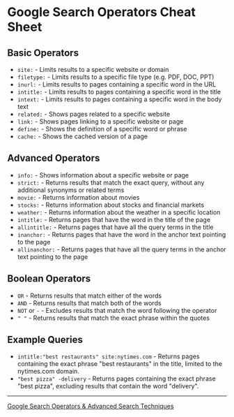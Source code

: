 # Google Search Operators Cheat Sheet

## Basic Operators
- `site:` - Limits results to a specific website or domain
- `filetype:` - Limits results to a specific file type (e.g. PDF, DOC, PPT)
- `inurl:` - Limits results to pages containing a specific word in the URL
- `intitle:` - Limits results to pages containing a specific word in the title
- `intext:` - Limits results to pages containing a specific word in the body text
- `related:` - Shows pages related to a specific website
- `link:` - Shows pages linking to a specific website or page
- `define:` - Shows the definition of a specific word or phrase
- `cache:` - Shows the cached version of a page

## Advanced Operators
- `info:` - Shows information about a specific website or page
- `strict:` - Returns results that match the exact query, without any additional synonyms or related terms
- `movie:` - Returns information about movies
- `stocks:` - Returns information about stocks and financial markets
- `weather:` - Returns information about the weather in a specific location
- `intitle:` - Returns pages that have the word in the title of the page
- `allintitle:` - Returns pages that have all the query terms in the title
- `inanchor:` - Returns pages that have the word in the anchor text pointing to the page
- `allinanchor:` - Returns pages that have all the query terms in the anchor text pointing to the page

## Boolean Operators
- `OR` - Returns results that match either of the words
- `AND` - Returns results that match both of the words
- `NOT` or `-` - Excludes results that match the word following the operator
- `" "` - Returns results that match the exact phrase within the quotes

## Example Queries
- `intitle:"best restaurants" site:nytimes.com` - Returns pages containing the exact phrase "best restaurants" in the title, limited to the nytimes.com domain.
- `"best pizza" -delivery` - Returns pages containing the exact phrase "best pizza", excluding results that contain the word "delivery".

---

[Google Search Operators & Advanced Search Techniques](https://support.google.com/websearch/answer/136861?hl=en)

